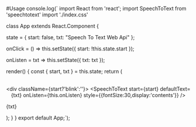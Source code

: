  #Usage
console.log(`
import React from 'react';
import SpeechToText from 'speechtotext'
import './index.css'

class App extends React.Component {

state = { start: false, txt: "Speech To Text Web Api" };

onClick = () => this.setState({ start: !this.state.start });

onListen = txt => this.setState({ txt: txt });

render() {
    const { start, txt } = this.state;
    return (
        <div onClick={this.onClick} className='myDiv'  >    
            <center> 
                <div className={start?'blink':''}> 
                    <SpeechToText
                            start={start}
                            defaultText={txt}
                            onListen={this.onListen}
                            style={{fontSize:30,display:'contents'}}
                     />
                </div>
                <p>{txt}</p>
            </center>
        </div>);
    }
}
export default App;`);
